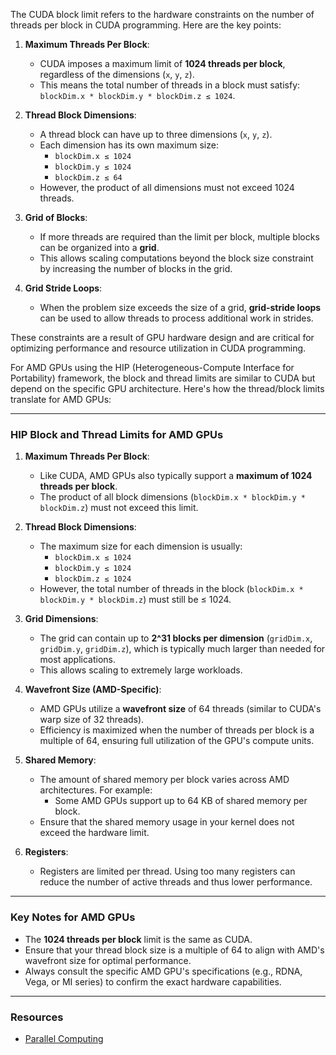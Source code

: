The CUDA block limit refers to the hardware constraints on the number of threads per block in CUDA programming. Here are the key points:

1. **Maximum Threads Per Block**:
   - CUDA imposes a maximum limit of **1024 threads per block**, regardless of the dimensions (`x`, `y`, `z`).
   - This means the total number of threads in a block must satisfy:  
     `blockDim.x * blockDim.y * blockDim.z ≤ 1024`.

2. **Thread Block Dimensions**:
   - A thread block can have up to three dimensions (`x`, `y`, `z`).
   - Each dimension has its own maximum size:
     - `blockDim.x ≤ 1024`
     - `blockDim.y ≤ 1024`
     - `blockDim.z ≤ 64`
   - However, the product of all dimensions must not exceed 1024 threads.

3. **Grid of Blocks**:
   - If more threads are required than the limit per block, multiple blocks can be organized into a **grid**.
   - This allows scaling computations beyond the block size constraint by increasing the number of blocks in the grid.

4. **Grid Stride Loops**:
   - When the problem size exceeds the size of a grid, **grid-stride loops** can be used to allow threads to process additional work in strides.

These constraints are a result of GPU hardware design and are critical for optimizing performance and resource utilization in CUDA programming.



For AMD GPUs using the HIP (Heterogeneous-Compute Interface for Portability) framework, the block and thread limits are similar to CUDA but depend on the specific GPU architecture. Here's how the thread/block limits translate for AMD GPUs:

---

### **HIP Block and Thread Limits for AMD GPUs**
1. **Maximum Threads Per Block**:
   - Like CUDA, AMD GPUs also typically support a **maximum of 1024 threads per block**.
   - The product of all block dimensions (`blockDim.x * blockDim.y * blockDim.z`) must not exceed this limit.

2. **Thread Block Dimensions**:
   - The maximum size for each dimension is usually:
     - `blockDim.x ≤ 1024`
     - `blockDim.y ≤ 1024`
     - `blockDim.z ≤ 1024`
   - However, the total number of threads in the block (`blockDim.x * blockDim.y * blockDim.z`) must still be ≤ 1024.

3. **Grid Dimensions**:
   - The grid can contain up to **2^31 blocks per dimension** (`gridDim.x`, `gridDim.y`, `gridDim.z`), which is typically much larger than needed for most applications.
   - This allows scaling to extremely large workloads.

4. **Wavefront Size (AMD-Specific)**:
   - AMD GPUs utilize a **wavefront size** of 64 threads (similar to CUDA's warp size of 32 threads).
   - Efficiency is maximized when the number of threads per block is a multiple of 64, ensuring full utilization of the GPU's compute units.

5. **Shared Memory**:
   - The amount of shared memory per block varies across AMD architectures. For example:
     - Some AMD GPUs support up to 64 KB of shared memory per block.
   - Ensure that the shared memory usage in your kernel does not exceed the hardware limit.

6. **Registers**:
   - Registers are limited per thread. Using too many registers can reduce the number of active threads and thus lower performance.

---

### **Key Notes for AMD GPUs**
- The **1024 threads per block** limit is the same as CUDA.
- Ensure that your thread block size is a multiple of 64 to align with AMD's wavefront size for optimal performance.
- Always consult the specific AMD GPU's specifications (e.g., RDNA, Vega, or MI series) to confirm the exact hardware capabilities.

---
### **Resources**
* [Parallel Computing](https://gfxcourses.stanford.edu/cs149/fall21content/media/gpuarch/07_gpuarch.pdf)


